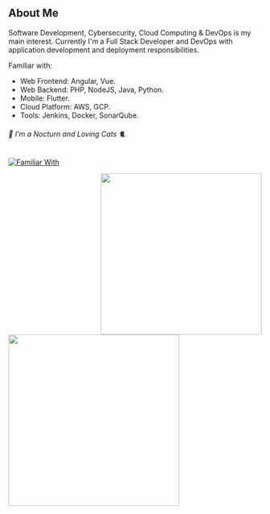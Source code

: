 ## About Me

Software Development, Cybersecurity, Cloud Computing & DevOps is my main interest. Currently I'm a Full Stack Developer and DevOps with application development and deployment responsibilities.

Familiar with:
- Web Frontend: Angular, Vue.
- Web Backend: PHP, NodeJS, Java, Python.
- Mobile: Flutter.
- Cloud Platform: AWS, GCP.
- Tools: Jenkins, Docker, SonarQube.

###### 🌚 I'm a Nocturn and Loving Cats 🐈.

[![Familiar With](https://skillicons.dev/icons?i=angular,vue,php,js,nodejs,java,python,dart,docker)](https://skillicons.dev)

<img align="right" width="320px" src="https://github-readme-stats-anuraghazra1.vercel.app/api/top-langs/?username=rez-f&layout=compact&theme=radical&hide=HTML,CSS&langs_count=10">

<img align="left" width="340px" src="https://github-readme-stats.vercel.app/api?username=rez-f&show_icons=true&count_private=true&include_all_commits=true&theme=radical">
